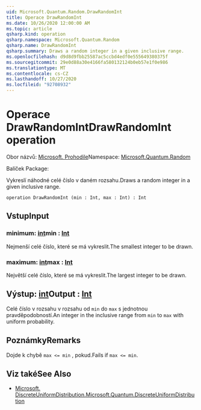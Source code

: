 ```yaml
---
uid: Microsoft.Quantum.Random.DrawRandomInt
title: Operace DrawRandomInt
ms.date: 10/26/2020 12:00:00 AM
ms.topic: article
qsharp.kind: operation
qsharp.namespace: Microsoft.Quantum.Random
qsharp.name: DrawRandomInt
qsharp.summary: Draws a random integer in a given inclusive range.
ms.openlocfilehash: d9d8d9fbb25587ac5ccbd4edf0e555649380375f
ms.sourcegitcommit: 29e0d88a30e4166fa580132124b0eb57e1f0e986
ms.translationtype: MT
ms.contentlocale: cs-CZ
ms.lasthandoff: 10/27/2020
ms.locfileid: "92708932"
---
```

# <a name="drawrandomint-operation"></a><span data-ttu-id="11491-102">Operace DrawRandomInt</span><span class="sxs-lookup"><span data-stu-id="11491-102">DrawRandomInt operation</span></span>

<span data-ttu-id="11491-103">Obor názvů: [Microsoft. Prohodile](xref:Microsoft.Quantum.Random)</span><span class="sxs-lookup"><span data-stu-id="11491-103">Namespace: [Microsoft.Quantum.Random](xref:Microsoft.Quantum.Random)</span></span>

<span data-ttu-id="11491-104">Balíček [](https://nuget.org/packages/)</span><span class="sxs-lookup"><span data-stu-id="11491-104">Package: [](https://nuget.org/packages/)</span></span>


<span data-ttu-id="11491-105">Vykreslí náhodné celé číslo v daném rozsahu.</span><span class="sxs-lookup"><span data-stu-id="11491-105">Draws a random integer in a given inclusive range.</span></span>

```qsharp
operation DrawRandomInt (min : Int, max : Int) : Int
```


## <a name="input"></a><span data-ttu-id="11491-106">Vstup</span><span class="sxs-lookup"><span data-stu-id="11491-106">Input</span></span>

### <a name="min--int"></a><span data-ttu-id="11491-107">minimum: [int](xref:microsoft.quantum.lang-ref.int)</span><span class="sxs-lookup"><span data-stu-id="11491-107">min : [Int](xref:microsoft.quantum.lang-ref.int)</span></span>

<span data-ttu-id="11491-108">Nejmenší celé číslo, které se má vykreslit.</span><span class="sxs-lookup"><span data-stu-id="11491-108">The smallest integer to be drawn.</span></span>


### <a name="max--int"></a><span data-ttu-id="11491-109">maximum: [int](xref:microsoft.quantum.lang-ref.int)</span><span class="sxs-lookup"><span data-stu-id="11491-109">max : [Int](xref:microsoft.quantum.lang-ref.int)</span></span>

<span data-ttu-id="11491-110">Největší celé číslo, které se má vykreslit.</span><span class="sxs-lookup"><span data-stu-id="11491-110">The largest integer to be drawn.</span></span>



## <a name="output--int"></a><span data-ttu-id="11491-111">Výstup: [int](xref:microsoft.quantum.lang-ref.int)</span><span class="sxs-lookup"><span data-stu-id="11491-111">Output : [Int](xref:microsoft.quantum.lang-ref.int)</span></span>

<span data-ttu-id="11491-112">Celé číslo v rozsahu v rozsahu od `min` do `max` s jednotnou pravděpodobností.</span><span class="sxs-lookup"><span data-stu-id="11491-112">An integer in the inclusive range from `min` to `max` with uniform probability.</span></span>

## <a name="remarks"></a><span data-ttu-id="11491-113">Poznámky</span><span class="sxs-lookup"><span data-stu-id="11491-113">Remarks</span></span>

<span data-ttu-id="11491-114">Dojde k chybě `max <= min` , pokud.</span><span class="sxs-lookup"><span data-stu-id="11491-114">Fails if `max <= min`.</span></span>

## <a name="see-also"></a><span data-ttu-id="11491-115">Viz také</span><span class="sxs-lookup"><span data-stu-id="11491-115">See Also</span></span>

- [<span data-ttu-id="11491-116">Microsoft. DiscreteUniformDistribution.</span><span class="sxs-lookup"><span data-stu-id="11491-116">Microsoft.Quantum.DiscreteUniformDistribution</span></span>](xref:Microsoft.Quantum.DiscreteUniformDistribution)